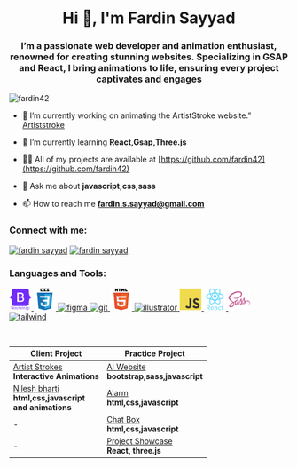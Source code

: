 <h1 align="center">Hi 👋, I'm Fardin Sayyad</h1>
<h3 align="center">I’m a passionate web developer and animation enthusiast, renowned for creating stunning websites. Specializing in GSAP and React, I bring animations to life, ensuring every project captivates and engages</h3>

<p align="left"> <img src="https://komarev.com/ghpvc/?username=fardin42&label=Profile%20views&color=0e75b6&style=flat" alt="fardin42" /> </p>

- 🔭 I’m currently working on animating the ArtistStroke website.” [Artiststroke](https://www.artiststrokes.in/)

- 🌱 I’m currently learning **React,Gsap,Three.js**

- 👨‍💻 All of my projects are available at [https://github.com/fardin42](https://github.com/fardin42)

- 💬 Ask me about **javascript,css,sass**

- 📫 How to reach me **fardin.s.sayyad@gmail.com**

<h3 align="left">Connect with me:</h3>
<p align="left">
<a href="https://linkedin.com/in/fardin sayyad" target="blank"><img align="center" src="https://raw.githubusercontent.com/rahuldkjain/github-profile-readme-generator/master/src/images/icons/Social/linked-in-alt.svg" alt="fardin sayyad" height="30" width="40" /></a>
<a href="https://fb.com/fardin sayyad" target="blank"><img align="center" src="https://raw.githubusercontent.com/rahuldkjain/github-profile-readme-generator/master/src/images/icons/Social/facebook.svg" alt="fardin sayyad" height="30" width="40" /></a>
</p>

<h3 align="left">Languages and Tools:</h3>
<p align="left"> <a href="https://getbootstrap.com" target="_blank" rel="noreferrer"> <img src="https://raw.githubusercontent.com/devicons/devicon/master/icons/bootstrap/bootstrap-plain-wordmark.svg" alt="bootstrap" width="40" height="40"/> </a> <a href="https://www.w3schools.com/css/" target="_blank" rel="noreferrer"> <img src="https://raw.githubusercontent.com/devicons/devicon/master/icons/css3/css3-original-wordmark.svg" alt="css3" width="40" height="40"/> </a> <a href="https://www.figma.com/" target="_blank" rel="noreferrer"> <img src="https://www.vectorlogo.zone/logos/figma/figma-icon.svg" alt="figma" width="40" height="40"/> </a> <a href="https://git-scm.com/" target="_blank" rel="noreferrer"> <img src="https://www.vectorlogo.zone/logos/git-scm/git-scm-icon.svg" alt="git" width="40" height="40"/> </a> <a href="https://www.w3.org/html/" target="_blank" rel="noreferrer"> <img src="https://raw.githubusercontent.com/devicons/devicon/master/icons/html5/html5-original-wordmark.svg" alt="html5" width="40" height="40"/> </a> <a href="https://www.adobe.com/in/products/illustrator.html" target="_blank" rel="noreferrer"> <img src="https://www.vectorlogo.zone/logos/adobe_illustrator/adobe_illustrator-icon.svg" alt="illustrator" width="40" height="40"/> </a> <a href="https://developer.mozilla.org/en-US/docs/Web/JavaScript" target="_blank" rel="noreferrer"> <img src="https://raw.githubusercontent.com/devicons/devicon/master/icons/javascript/javascript-original.svg" alt="javascript" width="40" height="40"/> </a> <a href="https://reactjs.org/" target="_blank" rel="noreferrer"> <img src="https://raw.githubusercontent.com/devicons/devicon/master/icons/react/react-original-wordmark.svg" alt="react" width="40" height="40"/> </a> <a href="https://sass-lang.com" target="_blank" rel="noreferrer"> <img src="https://raw.githubusercontent.com/devicons/devicon/master/icons/sass/sass-original.svg" alt="sass" width="40" height="40"/> </a> <a href="https://tailwindcss.com/" target="_blank" rel="noreferrer"> <img src="https://www.vectorlogo.zone/logos/tailwindcss/tailwindcss-icon.svg" alt="tailwind" width="40" height="40"/> </a> </p>
<br>

| Client Project    | Practice Project |
| -------------     |    ------------- |
| <a href="https://www.artiststrokes.in/" target="_blank" rel="noopener noreferrer">Artist Strokes</a><br><b> Interactive Animations</b>      | <a href="https://fardin42.github.io/AI-website/" target="_blank" rel="noopener noreferrer">AI Website</a><br><b> bootstrap,sass,javascript</b> |
| <a href="https://fardin42.github.io/aritist_website/" target="_blank" rel="noopener noreferrer">Nilesh bharti</a><br><b>html,css,javascript <br> and animations</b>   |    <a href="https://fardin42.github.io/Alarm/" target="_blank" rel="noopener noreferrer">Alarm</a><br><b> html,css,javascript</b>  |
| -     |     <a href="https://fardin42.github.io/chat-box/" target="_blank" rel="noopener noreferrer">Chat Box</a><br><b> html,css,javascript</b>  |
|-      |     <a href="https://fardin42.github.io/3D-project-showcase/" target="_blank" rel="noopener noreferrer">Project Showcase</a><br><b> React, three.js </b>  |




    
